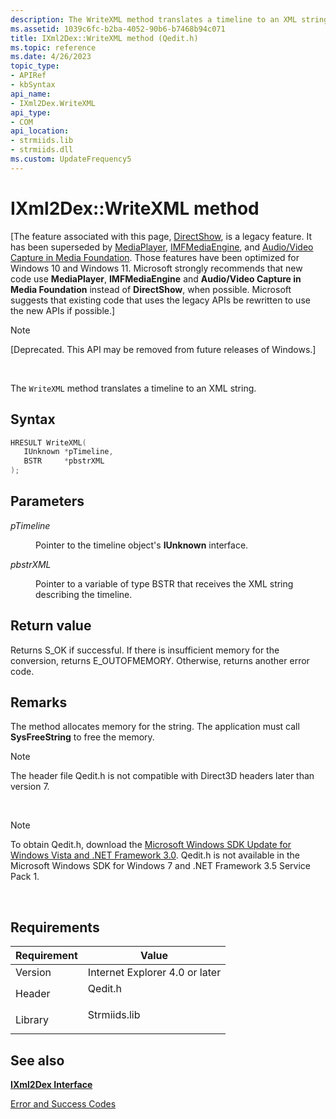 ```yaml
---
description: The WriteXML method translates a timeline to an XML string.
ms.assetid: 1039c6fc-b2ba-4052-90b6-b7468b94c071
title: IXml2Dex::WriteXML method (Qedit.h)
ms.topic: reference
ms.date: 4/26/2023
topic_type: 
- APIRef
- kbSyntax
api_name: 
- IXml2Dex.WriteXML
api_type: 
- COM
api_location: 
- strmiids.lib
- strmiids.dll
ms.custom: UpdateFrequency5
---
```


# IXml2Dex::WriteXML method

\[The feature associated with this page, [DirectShow](/windows/win32/directshow/directshow), is a legacy feature. It has been superseded by [MediaPlayer](/uwp/api/Windows.Media.Playback.MediaPlayer), [IMFMediaEngine](/windows/win32/api/mfmediaengine/nn-mfmediaengine-imfmediaengine), and [Audio/Video Capture in Media Foundation](windows/win32/medfound/audio-video-capture-in-media-foundation). Those features have been optimized for Windows 10 and Windows 11. Microsoft strongly recommends that new code use **MediaPlayer**, **IMFMediaEngine** and **Audio/Video Capture in Media Foundation** instead of **DirectShow**, when possible. Microsoft suggests that existing code that uses the legacy APIs be rewritten to use the new APIs if possible.\]

> [!Note]  
> \[Deprecated. This API may be removed from future releases of Windows.\]

 

The `WriteXML` method translates a timeline to an XML string.

## Syntax


```C++
HRESULT WriteXML(
   IUnknown *pTimeline,
   BSTR     *pbstrXML
);
```



## Parameters

<dl> <dt>

*pTimeline* 
</dt> <dd>

Pointer to the timeline object's **IUnknown** interface.

</dd> <dt>

*pbstrXML* 
</dt> <dd>

Pointer to a variable of type BSTR that receives the XML string describing the timeline.

</dd> </dl>

## Return value

Returns S\_OK if successful. If there is insufficient memory for the conversion, returns E\_OUTOFMEMORY. Otherwise, returns another error code.

## Remarks

The method allocates memory for the string. The application must call **SysFreeString** to free the memory.

> [!Note]  
> The header file Qedit.h is not compatible with Direct3D headers later than version 7.

 

> [!Note]  
> To obtain Qedit.h, download the [Microsoft Windows SDK Update for Windows Vista and .NET Framework 3.0](https://msdn.microsoft.com/windowsvista/bb980924.aspx). Qedit.h is not available in the Microsoft Windows SDK for Windows 7 and .NET Framework 3.5 Service Pack 1.

 

## Requirements



| Requirement | Value |
|--------------------|-----------------------------------------------------------------------------------------|
| Version<br/> | Internet Explorer 4.0 or later<br/>                                               |
| Header<br/>  | <dl> <dt>Qedit.h</dt> </dl>      |
| Library<br/> | <dl> <dt>Strmiids.lib</dt> </dl> |



## See also

<dl> <dt>

[**IXml2Dex Interface**](ixml2dex.md)
</dt> <dt>

[Error and Success Codes](error-and-success-codes.md)
</dt> </dl>

 

 




